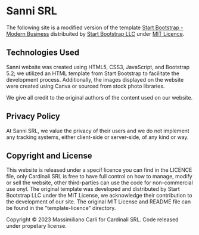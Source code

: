 # Sanni SRL

The following site is a modified version of the template [Start Bootstrap - Modern Business](https://startbootstrap.com/template/modern-business/) distribuited by [Start Bootstrap LLC](https://startbootstrap.com/) under [MIT Licence](https://mit-license.org/).

## Technologies Used

Sanni website was created using HTML5, CSS3, JavaScript, and Bootstrap 5.2; we utilized an HTML template from Start Bootstrap to facilitate the development process. Additionally, the images displayed on the website were created using Canva or sourced from stock photo libraries.

We give all credit to the original authors of the content used on our website.

## Privacy Policy

At Sanni SRL, we value the privacy of their users and we do not implement any tracking systems, either client-side or server-side, of any kind or way.

## Copyright and License

This website is released under a specif licence you can find in the LICENCE file, only Cardinali SRL is free to have full control on how to manage, modify or sell the website, other third-parties can use the code for non-commercial use onyl. The original template was developed and distributed by Start Bootstrap LLC under the MIT License, we acknowledge their contribution to the development of our site. The original MIT License and README file can be found in the "template-licence" directory.

Copyright ©️ 2023 Massimiliano Carli for Cardinali SRL. Code released under propetary license.
